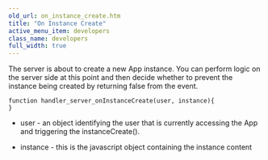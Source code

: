 ```yaml
---
old_url: on_instance_create.htm
title: "On Instance Create"
active_menu_item: developers
class_name: developers
full_width: true
---
```



The server is about to create a new App instance. You can perform logic on the server side at this point and then decide whether to prevent the instance being created by returning false from the event.

    function handler_server_onInstanceCreate(user, instance){
    }
   

 - user - an object identifying the user that is currently accessing the App and triggering the instanceCreate().

 - instance - this is the javascript object containing the instance content

